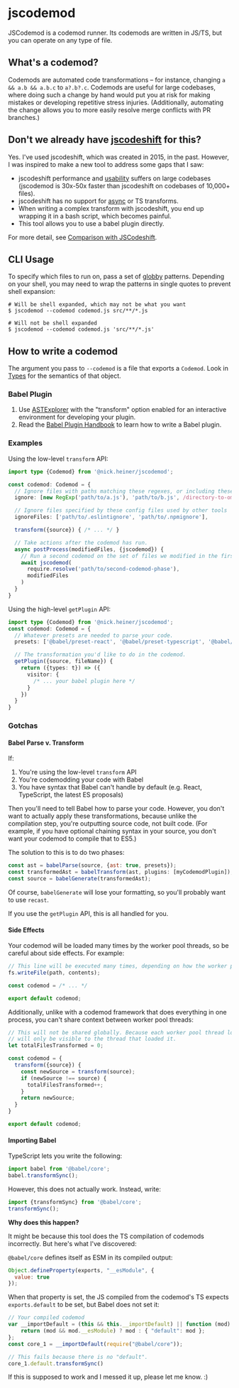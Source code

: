 # jscodemod
JSCodemod is a codemod runner. Its codemods are written in JS/TS, but you can operate on any type of file.

## What's a codemod?
Codemods are automated code transformations – for instance, changing `a && a.b && a.b.c` to `a?.b?.c`. Codemods are useful for large codebases, where doing such a change by hand would put you at risk for making mistakes or developing repetitive stress injuries. (Additionally, automating the change allows you to more easily resolve merge conflicts with PR branches.)

## Don't we already have [jscodeshift](https://github.com/facebook/jscodeshift) for this?
Yes. I've used jscodeshift, which was created in 2015, in the past. However, I was inspired to make a new tool to address some gaps that I saw:

* jscodeshift performance and [usability](https://github.com/facebook/jscodeshift/issues/335) suffers on large codebases (jscodemod is 30x-50x faster than jscodeshift on codebases of 10,000+ files).
* jscodeshift has no support for [async](https://github.com/facebook/jscodeshift/issues/254) or TS transforms.
* When writing a complex transform with jscodeshift, you end up wrapping it in a bash script, which becomes painful.
* This tool allows you to use a babel plugin directly.

For more detail, see [Comparison with JSCodeshift](docs/comparison-with-jscodeshift.md).

## CLI Usage
To specify which files to run on, pass a set of [globby](https://www.npmjs.com/package/globby) patterns. Depending on your shell, you may need to wrap the patterns in single quotes to prevent shell expansion:

```
# Will be shell expanded, which may not be what you want
$ jscodemod --codemod codemod.js src/**/*.js

# Will not be shell expanded
$ jscodemod --codemod codemod.js 'src/**/*.js'
```

## How to write a codemod
The argument you pass to `--codemod` is a file that exports a `Codemod`. Look in [Types](src/types.ts) for the semantics of that object.
### Babel Plugin
1. Use [ASTExplorer](https://astexplorer.net/) with the "transform" option enabled for an interactive environment for developing your plugin.
1. Read the [Babel Plugin Handbook](https://github.com/jamiebuilds/babel-handbook/) to learn how to write a Babel plugin.

### Examples
Using the low-level `transform` API:
```ts
import type {Codemod} from '@nick.heiner/jscodemod';

const codemod: Codemod = {
  // Ignore files with paths matching these regexes, or including these strings.
  ignore: [new RegExp('path/to/a.js'), 'path/to/b.js', /directory-to-omit/],

  // Ignore files specified by these config files used by other tools
  ignoreFiles: ['path/to/.eslintignore', 'path/to/.npmignore'],

  transform({source}) { /* ... */ }

  // Take actions after the codemod has run.
  async postProcess(modifiedFiles, {jscodemod}) {
    // Run a second codemod on the set of files we modified in the first phase.
    await jscodemod(
      require.resolve('path/to/second-codemod-phase'),
      modifiedFiles
    )
  }
}
```

Using the high-level `getPlugin` API:
```ts
import type {Codemod} from '@nick.heiner/jscodemod';
const codemod: Codemod = {
  // Whatever presets are needed to parse your code.
  presets: ['@babel/preset-react', '@babel/preset-typescript', '@babel/preset-env']

  // The transformation you'd like to do in the codemod.
  getPlugin({source, fileName}) {
    return ({types: t}) => ({
      visitor: {
        /* ... your babel plugin here */
      }
    })
  }
}
```

### Gotchas

#### Babel Parse v. Transform
If: 
1. You're using the low-level `transform` API
1. You're codemodding your code with Babel
1. You have syntax that Babel can't handle by default (e.g. React, TypeScript, the latest ES proposals)

Then you'll need to tell Babel how to parse your code. However, you don't want to actually apply these transformations,
because unlike the compilation step, you're outputting source code, not built code. (For example, if you have optional
chaining syntax in your source, you don't want your codemod to compile that to ES5.)

The solution to this is to do two phases:

```js
const ast = babelParse(source, {ast: true, presets});
const transformedAst = babelTransform(ast, plugins: [myCodemodPlugin]);
const source = babelGenerate(transformedAst);
```

Of course, `babelGenerate` will lose your formatting, so you'll probably want to use `recast`.

If you use the `getPlugin` API, this is all handled for you.

#### Side Effects
Your codemod will be loaded many times by the worker pool threads, so be careful about side effects. For example:

```js
// This line will be executed many times, depending on how the worker pool is managed.
fs.writeFile(path, contents);

const codemod = /* ... */

export default codemod;
```

Additionally, unlike with a codemod framework that does everything in one process, you can't share context between worker pool threads:

```js
// This will not be shared globally. Because each worker pool thread loads the codemod separately, this closure variable
// will only be visible to the thread that loaded it.
let totalFilesTransformed = 0;

const codemod = {
  transform({source}) {
    const newSource = transform(source);
    if (newSource !== source) {
      totalFilesTransformed++;
    }
    return newSource;
  }
}

export default codemod;
```

#### Importing Babel
TypeScript lets you write the following:

```ts
import babel from '@babel/core';
babel.transformSync();
```

However, this does not actually work. Instead, write:

```ts
import {transformSync} from '@babel/core';
transformSync();
```

**Why does this happen?**

It might be because this tool does the TS compilation of codemods incorrectly. But here's what I've discovered:

`@babel/core` defines itself as ESM in its compiled output:

```js
Object.defineProperty(exports, "__esModule", {
  value: true
});
```

When that property is set, the JS compiled from the codemod's TS expects `exports.default` to be set, but Babel does not set it:

```js
// Your compiled codemod
var __importDefault = (this && this.__importDefault) || function (mod) {
    return (mod && mod.__esModule) ? mod : { "default": mod };
};
const core_1 = __importDefault(require("@babel/core"));

// This fails because there is no "default".
core_1.default.transformSync()
```

If this is supposed to work and I messed it up, please let me know. :)

<!-- TODO: maybe this has to do with `esModuleInterop`. -->

